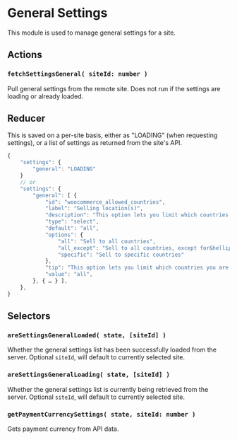 General Settings
================

This module is used to manage general settings for a site.

## Actions

### `fetchSettingsGeneral( siteId: number )`

Pull general settings from the remote site. Does not run if the settings are loading or already loaded.

## Reducer

This is saved on a per-site basis, either as "LOADING" (when requesting settings), or a list of settings as returned from the site's API.

```js
{
	"settings": {
		"general": "LOADING"
	}
	// or
	"settings": {
		"general": [ {
			"id": "woocommerce_allowed_countries",
			"label": "Selling location(s)",
			"description": "This option lets you limit which countries you are willing to sell to.",
			"type": "select",
			"default": "all",
			"options": {
				"all": "Sell to all countries",
				"all_except": "Sell to all countries, except for&hellip;",
				"specific": "Sell to specific countries"
			},
			"tip": "This option lets you limit which countries you are willing to sell to.",
			"value": "all",
		}, { … } ],
	},
}
```

## Selectors

### `areSettingsGeneralLoaded( state, [siteId] )`

Whether the general settings list has been successfully loaded from the server. Optional `siteId`, will default to currently selected site.

### `areSettingsGeneralLoading( state, [siteId] )`

Whether the general settings list is currently being retrieved from the server. Optional `siteId`, will default to currently selected site.

### `getPaymentCurrencySettings( state, siteId: number )`

Gets payment currency from API data.
